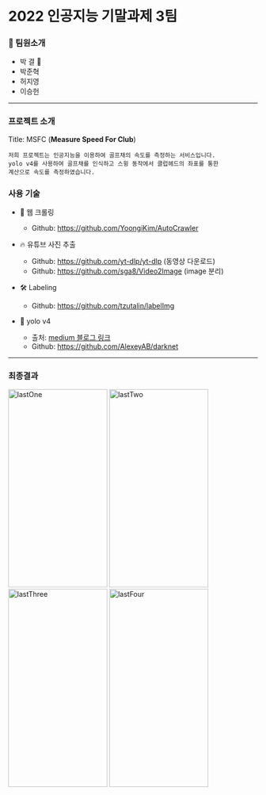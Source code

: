 # 2022 인공지능 기말과제 3팀

### 🎃 팀원소개
* 박 결 👑
* 박준혁
* 허지영
* 이승헌

* * *

### 프로젝트 소개
Title: MSFC (**Measure Speed For Club**)

```
저희 프로젝트는 인공지능을 이용하여 골프채의 속도를 측정하는 서비스입니다.
yolo v4를 사용하여 골프채를 인식하고 스윙 동작에서 클럽헤드의 좌표를 통한
계산으로 속도를 측정하였습니다.
```

### 사용 기술
- 📖 웹 크롤링
  - Github: <https://github.com/YoongiKim/AutoCrawler>

- 🔥 유튜브 사진 추출
  - Github: <https://github.com/yt-dlp/yt-dlp> (동영상 다운로드)
  - Github: <https://github.com/sga8/Video2Image> (image 분리)

- 🛠 Labeling
  - Github: <https://github.com/tzutalin/labelImg>

- 👾 yolo v4
  - 출처: [medium 블로그 링크](https://medium.com/@quangnhatnguyenle/how-to-train-yolov3-on-google-colab-to-detect-custom-objects-e-g-gun-detection-d3a1ee43eda1)
  - Github: <https://github.com/AlexeyAB/darknet>
 
 * * *

### 최종결과
<img src="https://user-images.githubusercontent.com/51286325/172812835-f0d7620d-06f2-4b4d-83b5-5e501af51934.png" width="200px" height="400px" alt="lastOne"></img>
<img src="https://user-images.githubusercontent.com/51286325/172813467-2f0ce6c9-197f-4b33-bbf0-12804a8f279a.png" width="200px" height="400px" alt="lastTwo"></img>
<img src="https://user-images.githubusercontent.com/51286325/172813614-c4ae315d-a596-4a16-880a-356e8bd3ea00.png" width="200px" height="400px" alt="lastThree"></img>
<img src="https://user-images.githubusercontent.com/51286325/172816524-d6b7b96c-100d-4f37-80d8-e5a35d795cbe.gif" width="200px" height="400px" alt="lastFour"></img>
